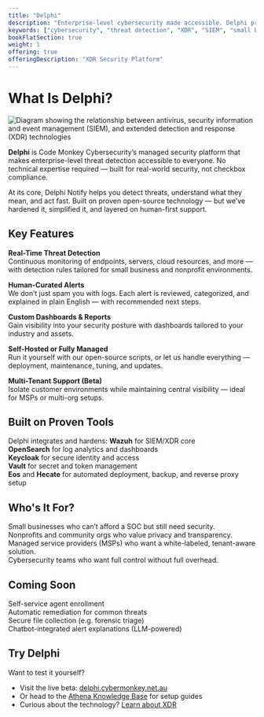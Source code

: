 ```yaml
---
title: "Delphi"
description: "Enterprise-level cybersecurity made accessible. Delphi provides threat detection and response for small businesses and individuals with human-reviewed alerts in plain English."
keywords: ["cybersecurity", "threat detection", "XDR", "SIEM", "small business security", "Fremantle", "Australia"]
bookFlatSection: true
weight: 1
offering: true
offeringDescription: "XDR Security Platform"
---
```


# What Is Delphi?

![Diagram showing the relationship between antivirus, security information and event management (SIEM), and extended detection and response (XDR) technologies](/images/antivirus_siem_xdr_web.jpg)

**Delphi** is Code Monkey Cybersecurity’s managed security platform that makes enterprise-level threat detection accessible to everyone. No technical expertise required — built for real-world security, not checkbox compliance.

At its core, Delphi Notify helps you detect threats, understand what they mean, and act fast. Built on proven open-source technology — but we’ve hardened it, simplified it, and layered on human-first support.

## Key Features

**Real-Time Threat Detection**  
  Continuous monitoring of endpoints, servers, cloud resources, and more — with detection rules tailored for small business and nonprofit environments.

**Human-Curated Alerts**  
  We don’t just spam you with logs. Each alert is reviewed, categorized, and explained in plain English — with recommended next steps.

**Custom Dashboards & Reports**  
  Gain visibility into your security posture with dashboards tailored to your industry and assets.

**Self-Hosted or Fully Managed**  
  Run it yourself with our open-source scripts, or let us handle everything — deployment, maintenance, tuning, and updates.

**Multi-Tenant Support (Beta)**  
  Isolate customer environments while maintaining central visibility — ideal for MSPs or multi-org setups.

## Built on Proven Tools

Delphi integrates and hardens:
**Wazuh** for SIEM/XDR core  
**OpenSearch** for log analytics and dashboards  
**Keycloak** for secure identity and access  
**Vault** for secret and token management  
**Eos** and **Hecate** for automated deployment, backup, and reverse proxy setup

## Who's It For?

Small businesses who can’t afford a SOC but still need security.  
Nonprofits and community orgs who value privacy and transparency.  
Managed service providers (MSPs) who want a white-labeled, tenant-aware solution.  
Cybersecurity teams who want full control without full overhead.

## Coming Soon

Self-service agent enrollment  
Automatic remediation for common threats  
Secure file collection (e.g. forensic triage)  
Chatbot-integrated alert explanations (LLM-powered)

## Try Delphi

Want to test it yourself?  

- Visit the live beta: [delphi.cybermonkey.net.au](https://delphi.cybermonkey.net.au)  
- Or head to the [Athena Knowledge Base](https://wiki.cybermonkey.net.au/Delphi) for setup guides
- Curious about the technology? [Learn about XDR](/docs/delphi/technology/)
